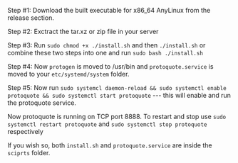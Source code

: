 Step #1: Download the built executable for x86_64 AnyLinux from the release section.

Step #2: Exctract the tar.xz or zip file in your server

Step #3: Run `sudo chmod +x ./install.sh` and then `./install.sh` or combine these two steps into one and run `sudo bash ./install.sh`

Step #4: Now `protogen` is moved to /usr/bin and `protoquote.service` is moved to your `etc/systemd/system` folder.

Step #5: Now run `sudo systemcl daemon-reload && sudo systemctl enable protoquote && sudo systemctl start protoquote` --- this will enable and run the protoquote service. 

Now protoquote is running on TCP port 8888. To restart and stop use `sudo systemctl restart protoquote` and `sudo systemctl stop protoquote` respectively

If you wish so, both `install.sh` and `protoquote.service` are inside the `sciprts` folder.